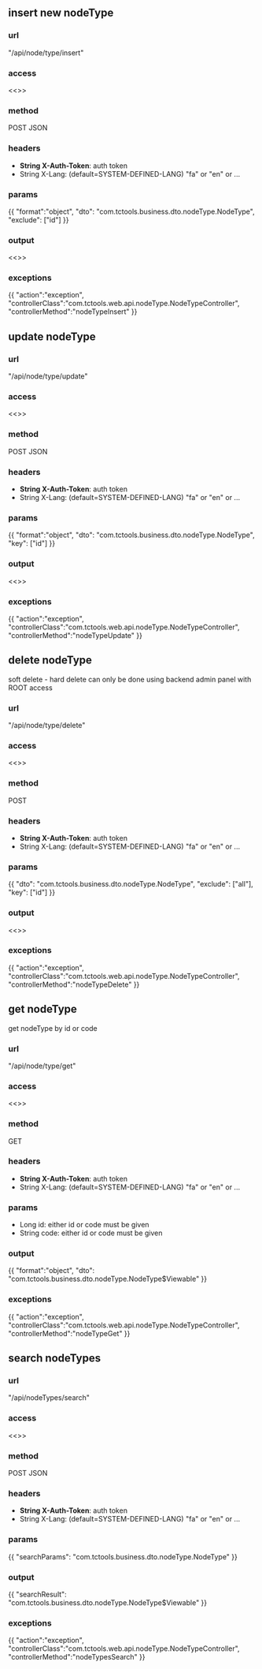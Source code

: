 ## insert new nodeType ##
### url ###
"/api/node/type/insert"
### access ###
<<<access>>>
### method ###
POST JSON
### headers ###
* **String X-Auth-Token**: auth token
* String X-Lang: (default=SYSTEM-DEFINED-LANG) "fa" or "en" or ...
### params ###
{{
"format":"object",
"dto": "com.tctools.business.dto.nodeType.NodeType",
"exclude": ["id"]
}}
### output ###
<<<insert>>>
### exceptions ###
{{
"action":"exception",
"controllerClass":"com.tctools.web.api.nodeType.NodeTypeController",
"controllerMethod":"nodeTypeInsert"
}}





## update nodeType ##
### url ###
"/api/node/type/update"
### access ###
<<<access>>>
### method ###
POST JSON
### headers ###
* **String X-Auth-Token**: auth token
* String X-Lang: (default=SYSTEM-DEFINED-LANG) "fa" or "en" or ...
### params ###
{{
"format":"object",
"dto": "com.tctools.business.dto.nodeType.NodeType",
"key": ["id"]
}}
### output ###
<<<update>>>
### exceptions ###
{{
"action":"exception",
"controllerClass":"com.tctools.web.api.nodeType.NodeTypeController",
"controllerMethod":"nodeTypeUpdate"
}}




## delete nodeType ##
soft delete - hard delete can only be done using backend admin panel with ROOT access
### url ###
"/api/node/type/delete"
### access ###
<<<access>>>
### method ###
POST
### headers ###
* **String X-Auth-Token**: auth token
* String X-Lang: (default=SYSTEM-DEFINED-LANG) "fa" or "en" or ...
### params ###
{{
"dto": "com.tctools.business.dto.nodeType.NodeType",
"exclude": ["all"],
"key": ["id"]
}}
### output ###
<<<delete>>>
### exceptions ###
{{
"action":"exception",
"controllerClass":"com.tctools.web.api.nodeType.NodeTypeController",
"controllerMethod":"nodeTypeDelete"
}}




## get nodeType ##
get nodeType by id or code
### url ###
"/api/node/type/get"
### access ###
<<<access>>>
### method ###
GET
### headers ###
* **String X-Auth-Token**: auth token
* String X-Lang: (default=SYSTEM-DEFINED-LANG) "fa" or "en" or ...
### params ###
* Long id: either id or code must be given
* String code: either id or code must be given
### output ###
{{
"format":"object",
"dto": "com.tctools.business.dto.nodeType.NodeType$Viewable"
}}
### exceptions ###
{{
"action":"exception",
"controllerClass":"com.tctools.web.api.nodeType.NodeTypeController",
"controllerMethod":"nodeTypeGet"
}}




## search nodeTypes ##
### url ###
"/api/nodeTypes/search"
### access ###
<<<access>>>
### method ###
POST JSON
### headers ###
* **String X-Auth-Token**: auth token
* String X-Lang: (default=SYSTEM-DEFINED-LANG) "fa" or "en" or ...
### params ###
{{
"searchParams": "com.tctools.business.dto.nodeType.NodeType"
}}
### output ###
{{
"searchResult": "com.tctools.business.dto.nodeType.NodeType$Viewable"
}}
### exceptions ###
{{
"action":"exception",
"controllerClass":"com.tctools.web.api.nodeType.NodeTypeController",
"controllerMethod":"nodeTypesSearch"
}}
